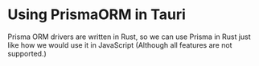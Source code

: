 # Using PrismaORM in Tauri

Prisma ORM drivers are written in Rust, so we can use Prisma in Rust just like how we would use it in JavaScript (Although all features are not supported.)
